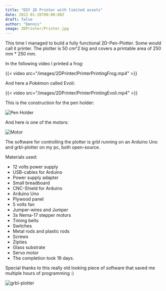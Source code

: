 ```yaml
---
title: "DIY 2D Printer with limited assets"
date: 2022-01-26T00:00:00Z
draft: false
author: "Dennis"
image: 2DPrinter/Printer.jpg
---
```


This time I managed to build a fully functional 2D-Pen-Plotter. Some would call it printer. The plotter is 50 cm^2 big and covers a printable area of 250 mm \* 250 mm.

In the following video I printed a frog:

{{< video src="/images/2DPrinter/PrinterPrintingFrog.mp4" >}}

And here a Pokémon called Evoli:

{{< video src="/images/2DPrinter/PrinterPrintingEvoli.mp4" >}}

This is the construction for the pen holder:

![Pen Holder](/images/2DPrinter/PenHolder.jpg)

And here is one of the motors:

![Motor](/images/2DPrinter/Motor.jpg)

The software for controlling the plotter is grbl running on an Arduino Uno and grbl-plotter on my pc, both open-source.

Materials used:

- 12 volts power supply
- USB-cables for Arduino
- Power supply adapter
- Small breadboard
- CNC-Shield for Arduino
- Arduino Uno
- Plywood panel
- 5 volts fan
- Jumper-wires and Jumper
- 3x Nema-17 stepper motors
- Timing belts
- Switches
- Metal rods and plastic rods
- Screws
- Zipties
- Glass substrate
- Servo motor
- The completion took 19 days.

Special thanks to this really old looking piece of software that saved me multiple hours of programming :)

![grbl-plotter](/images/2DPrinter/GRBL-Plotter.png)

